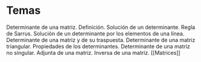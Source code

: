 # Temas 
Determinante de una matriz. Definición. Solución de un determinante. Regla de Sarrus. Solución de un determinante por los elementos de una línea. Determinante de una matriz y de su traspuesta. Determinante de una matriz triangular. Propiedades de los determinantes. Determinante de una matriz no singular. Adjunta de una matriz. Inversa de una matriz.
[[Matrices]]

